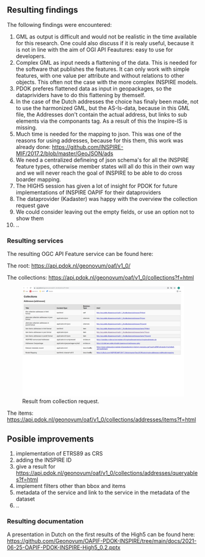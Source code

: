 ## Resulting findings

The following findings were encountered: 
1. GML as output is difficult and would not be realistic in the time available for this research. One could also discuss if it is realy useful, because it is not in line with the aim of OGI API Feautures: easy to use for developers.
2. Complex GML as input needs a flattening of the data. This is needed for the software that publishes the features. It can only work with simple features, with one value per attribute and without relations to other objects. This often not the case with the more complex INSPIRE models.
3. PDOK preferes flattened data as input in geopackages, so the dataprividers have to do this flattening by themself.
4. In the case of the Dutch addresses the choice has finaly been made, not to use the harmonized GML, but the AS-Is-data, because in this GML file, the Addresses don't contain the actual address, but links to sub elements via the componants tag. As a result of this the Inspire-IS is missing.
5. Much time is needed for the mapping to json. This was one of the reasons for using addresses, because for this them, this work was already done: https://github.com/INSPIRE-MIF/2017.2/blob/master/GeoJSON/ads
6. We need a centralized defineing of json schema's for all the INSPIRE feature types, otherwise member states will all do this in their own way and we will never reach the goal of INSPIRE to be able to do cross boarder mapping.
7. The HIGH5 session has given a lot of insight for PDOK for future implementations of INSPIRE OAPIF for their dataproviders
8. The dataprovider (Kadaster) was happy with the overview the collection request gave
9. We could consider leaving out the empty fields, or use an option not to show them
10. ..


### Resulting services

The resulting OGC API Feature service can be found here:

The root: 
https://api.pdok.nl/geonovum/oaf/v1_0/

The collections:
https://api.pdok.nl/geonovum/oaf/v1_0/collections?f=html

<figure id="Figuur_1">
<img src="media/collections.jpg" alt="">
<figcaption>Result from collection request.</figcaption>
</figure>

The items:
https://api.pdok.nl/geonovum/oaf/v1_0/collections/addresses/items?f=html

## Posible improvements

1) implementation of ETRS89 as CRS
2) adding the INSPIRE ID
3) give a result for https://api.pdok.nl/geonovum/oaf/v1_0/collections/addresses/queryables?f=html
4) implement filters other than bbox and items
5) metadata of the service and link to the service in the metadata of the dataset
6) ..


### Resulting documentation

A presentation in Dutch on the first results of the High5 can be found here: https://github.com/Geonovum/OAPIF-PDOK-INSPIRE/tree/main/docs/2021-06-25-OAPIF-PDOK-INSPIRE-High5_0.2.pptx
